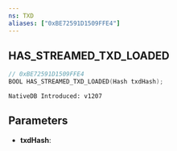 ```yaml
---
ns: TXD
aliases: ["0xBE72591D1509FFE4"]
---
```

## HAS_STREAMED_TXD_LOADED

```c
// 0xBE72591D1509FFE4
BOOL HAS_STREAMED_TXD_LOADED(Hash txdHash);
```

```
NativeDB Introduced: v1207
```

## Parameters
* **txdHash**:
